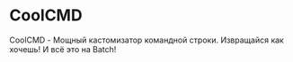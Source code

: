 # CoolCMD
CoolCMD - Мощный кастомизатор командной строки. Извращайся как хочешь! И всё это на Batch!
 
